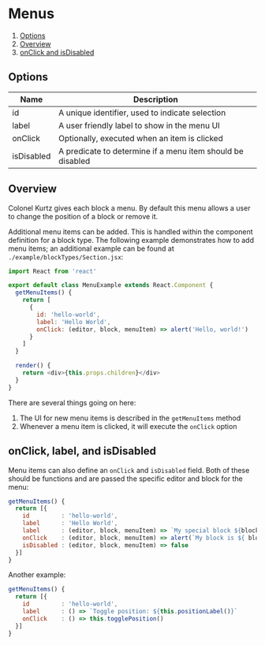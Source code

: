 # Menus

1.  [Options](#options)
2.  [Overview](#overview)
3.  [onClick and isDisabled](#onclick-and-isdisabled)

## Options

| Name       | Description                                                |
| ---------- | ---------------------------------------------------------- |
| id         | A unique identifier, used to indicate selection            |
| label      | A user friendly label to show in the menu UI               |
| onClick    | Optionally, executed when an item is clicked               |
| isDisabled | A predicate to determine if a menu item should be disabled |

## Overview

Colonel Kurtz gives each block a menu. By default this menu allows a
user to change the position of a block or remove it.

Additional menu items can be added. This is handled within the
component definition for a block type. The following example
demonstrates how to add menu items; an additional example can be
found at `./example/blockTypes/Section.jsx`:

```javascript
import React from 'react'

export default class MenuExample extends React.Component {
  getMenuItems() {
    return [
      {
        id: 'hello-world',
        label: 'Hello World',
        onClick: (editor, block, menuItem) => alert('Hello, world!')
      }
    ]
  }

  render() {
    return <div>{this.props.children}</div>
  }
}
```

There are several things going on here:

1.  The UI for new menu items is described in the `getMenuItems` method
2.  Whenever a menu item is clicked, it will execute the `onClick` option

## onClick, label, and isDisabled

Menu items can also define an `onClick` and `isDisabled` field. Both
of these should be functions and are passed the specific editor and
block for the menu:

```javascript
getMenuItems() {
  return [{
    id         : 'hello-world',
    label      : 'Hello World',
    label      : (editor, block, menuItem) => `My special block ${block.id}`,
    onClick    : (editor, block, menuItem) => alert(`My block is ${ block.id }`),
    isDisabled : (editor, block, menuItem) => false
  }]
}
```

Another example:

```javascript
getMenuItems() {
  return [{
    id         : 'hello-world',
    label      : () => `Toggle position: ${this.positionLabel()}`
    onClick    : () => this.togglePosition()
  }]
}
```

